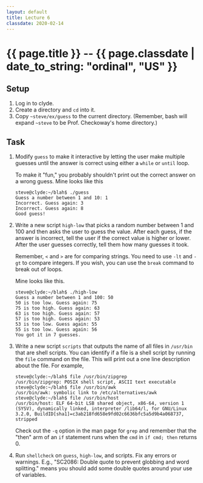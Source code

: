 ```yaml
---
layout: default
title: Lecture 6
classdate: 2020-02-14
---
```

# {{ page.title }} -- {{ page.classdate | date_to_string: "ordinal", "US" }}

## Setup
1. Log in to clyde.
2. Create a directory and `cd` into it.
3. Copy `~steve/ex/guess` to the current directory. (Remember, bash will
   expand `~steve` to be Prof. Checkoway's home directory.)

## Task
1.  Modify `guess` to make it interactive by letting the user make multiple
    guesses until the answer is correct using either a `while` or `until`
    loop.
    
    To make it "fun," you probably shouldn't print out the correct
    answer on a wrong guess. Mine looks like this
    ```
    steve@clyde:~/blah$ ./guess
    Guess a number between 1 and 10: 1
    Incorrect. Guess again: 3
    Incorrect. Guess again: 8
    Good guess!
    ```
2.  Write a new script `high-low` that picks a random number between 1 and
    100 and then asks the user to guess the value. After each guess, if the
    answer is incorrect, tell the user if the correct value is higher or
    lower. After the user guesses correctly, tell them how many guesses it
    took.

    Remember, `<` and `>` are for comparing strings. You need to use `-lt` and
    `-gt` to compare integers. If you wish, you can use the `break` command to
    break out of loops.
    
    Mine looks like this.
    ```
    steve@clyde:~/blah$ ./high-low
    Guess a number between 1 and 100: 50
    50 is too low. Guess again: 75
    75 is too high. Guess again: 63
    63 is too high. Guess again: 57
    57 is too high. Guess again: 53
    53 is too low. Guess again: 55
    55 is too low. Guess again: 56
    You got it in 7 guesses.
    ```
3.  Write a new script `scripts` that outputs the name of all files in
    `/usr/bin` that are shell scripts. You can identify if a file is a shell
    script by running the `file` command on the file. This will print out a
    one line description about the file. For example,
    ```
    steve@clyde:~/blah$ file /usr/bin/zipgrep
    /usr/bin/zipgrep: POSIX shell script, ASCII text executable
    steve@clyde:~/blah$ file /usr/bin/awk
    /usr/bin/awk: symbolic link to /etc/alternatives/awk
    steve@clyde:~/blah$ file /usr/bin/host
    /usr/bin/host: ELF 64-bit LSB shared object, x86-64, version 1 (SYSV), dynamically linked, interpreter /lib64/l, for GNU/Linux 3.2.0, BuildID[sha1]=c3ab218fd658e9fd02c6636bfc5a5d9b4a068737, stripped
    ```
    Check out the `-q` option in the man page for `grep` and remember that the
    "then" arm of an `if` statement runs when the `cmd` in `if cmd; then`
    returns 0.
4.  Run `shellcheck` on `guess`, `high-low`, and scripts. Fix any errors or
    warnings. E.g., "SC2086: Double quote to prevent globbing and word
    splitting." means you should add some double quotes around your use of
    variables.
